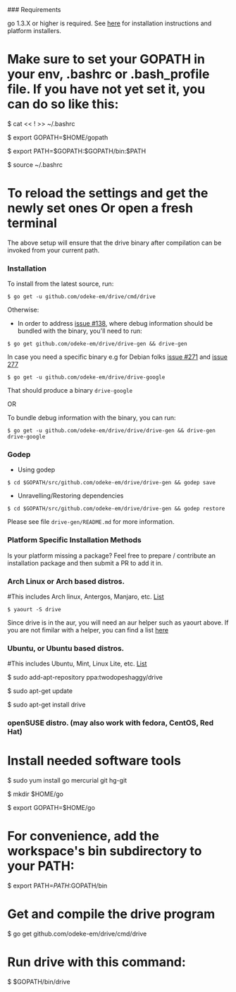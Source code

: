   <div class="wide">
### Requirements

go 1.3.X or higher is required. See [here](https://golang.org/doc/install) for installation instructions and platform installers.

# Make sure to set your GOPATH in your env, .bashrc or .bash\_profile file. If you have not yet set it, you can do so like this:


$ cat << ! >> ~/.bashrc

$ export GOPATH=\$HOME/gopath

$ export PATH=\$GOPATH:\$GOPATH/bin:\$PATH

$ source ~/.bashrc 

# To reload the settings and get the newly set ones Or open a fresh terminal

The above setup will ensure that the drive binary after compilation can be invoked from your current path.

### Installation

To install from the latest source, run:

```
$ go get -u github.com/odeke-em/drive/cmd/drive
```

Otherwise:

* In order to address [issue #138](https://github.com/odeke-em/drive/issues/138), where debug information should be bundled with the binary, you'll need to run:

```
$ go get github.com/odeke-em/drive/drive-gen && drive-gen
```

In case you need a specific binary e.g for Debian folks [issue #271](https://github.com/odeke-em/drive/issues/271) and [issue 277](https://github.com/odeke-em/drive/issues/277)

```
$ go get -u github.com/odeke-em/drive/drive-google
```

That should produce a binary `drive-google`

OR

To bundle debug information with the binary, you can run:

```
$ go get -u github.com/odeke-em/drive/drive/drive-gen && drive-gen drive-google
```


### Godep

+ Using godep
```
$ cd $GOPATH/src/github.com/odeke-em/drive/drive-gen && godep save
```

+ Unravelling/Restoring dependencies
```
$ cd $GOPATH/src/github.com/odeke-em/drive/drive-gen && godep restore
```

Please see file `drive-gen/README.md` for more information.


### Platform Specific Installation Methods
Is your platform missing a package? Feel free to prepare / contribute an installation package and then submit a PR to add it in.


### Arch Linux or Arch based distros.
#This includes Arch linux, Antergos, Manjaro, etc. [List](https://wiki.archlinux.org/index.php/Arch_based_distributions_(active))

```
$ yaourt -S drive
```

Since drive is in the aur, you will need an aur helper such as yaourt above. If you are not fimilar with
a helper, you can find a list [here](https://wiki.archlinux.org/index.php/AUR_helpers#AUR_search.2Fbuild_helpers)


### Ubuntu, or Ubuntu based distros. 
#This includes Ubuntu, Mint, Linux Lite, etc. [List](http://distrowatch.com/search.php?basedon=Ubuntu)


$ sudo add-apt-repository ppa:twodopeshaggy/drive

$ sudo apt-get update

$ sudo apt-get install drive


### openSUSE distro. (may also work with fedora, CentOS, Red Hat)

# Install needed software tools
$ sudo yum install go mercurial git hg-git

$ mkdir $HOME/go

$ export GOPATH=$HOME/go
# For convenience, add the workspace's bin subdirectory to your PATH:
$ export PATH=$PATH:$GOPATH/bin

# Get and compile the drive program
$ go get github.com/odeke-em/drive/cmd/drive

# Run drive with this command:
$ $GOPATH/bin/drive





  </div>

